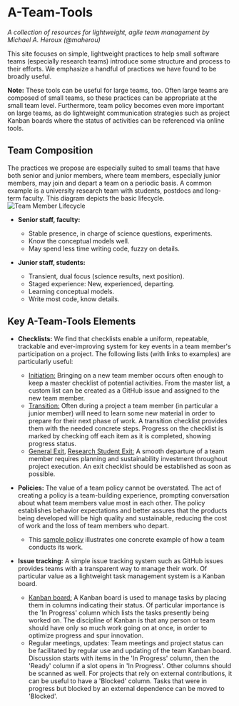 # A-Team-Tools
_A collection of resources for lightweight, agile team management by Michael A. Heroux (@maherou)_

This site focuses on simple, lightweight practices to help small software teams (especially research teams) introduce some structure and process to their efforts.  We emphasize a handful of practices we have found to be broadly useful.

**Note:** These tools can be useful for large teams, too.  Often large teams are composed of small teams, so these practices can be appropriate at the small team level.  Furthermore, team policy becomes even more important on large teams, as do lightweight communication strategies such as project Kanban boards where the status of activities can be referenced via online tools.

## Team Composition

The practices we propose are especially suited to small teams that have both senior and junior members, where team members, especially junior members, may join and depart a team on a periodic basis.  A common example is a university research team with students, postdocs and long-term faculty. This diagram depicts the basic lifecycle.
![Team Member Lifecycle](https://betterscientificsoftware.github.io/A-Team-Tools/TeamMemberLifecycle.jpg)

- **Senior staff, faculty:**
    - Stable presence, in charge of science questions, experiments.
    - Know the conceptual models well.
    - May spend less time writing code, fuzzy on details.

- **Junior staff, students:**
    - Transient, dual focus (science results, next position).
    - Staged experience: New, experienced, departing.
    - Learning conceptual models.
    - Write most code, know details.

## Key A-Team-Tools Elements

- **Checklists:** We find that checklists enable a uniform, repeatable, trackable and ever-improving system for key events in a team member's participation on a project. The following lists (with links to examples) are particularly useful:
    - [Initiation:](NewTeamMemberChecklistTemplate) Bringing on a new team member occurs often enough to keep a master checklist of potential activities.  From the master list, a custom list can be created as a GitHub issue and assigned to the new team member.
    - [Transition:](LearnJuliaSampleTransitionChecklist) Often during a project a team member (in particular a junior member) will need to learn some new material in order to prepare for their next phase of work.  A transition checklist provides them with the needed concrete steps.  Progress on the checklist is marked by checking off each item as it is completed, showing progress status.
    - [General Exit](TeamMemberExitChecklistTemplate), [Research Student Exit:](ResearchStudentExitChecklistTemplate) A smooth departure of a team member requires planning and sustainability investment throughout project execution.  An exit checklist should be established as soon as possible.

- **Policies:** The value of a team policy cannot be overstated.  The act of creating a policy is a team-building experience, prompting conversation about what team members value most in each other.  The policy establishes behavior expectations and better assures that the products being developed will be high quality and sustainable, reducing the cost of work and the loss of team members who depart.
    - This [sample policy](TeamPoliciesTemplate) illustrates one concrete example of how a team conducts its work.

- **Issue tracking:** A simple issue tracking system such as GitHub issues provides teams with a transparent way to manage their work.  Of particular value as a lightweight task management system is a Kanban board.
    - [Kanban board:](https://github.com/betterscientificsoftware/A-Team-Tools/projects/1) A Kanban board is used to manage tasks by placing them in columns indicating their status.  Of particular importance is the 'In Progress' column which lists the tasks presently being worked on.  The discipline of Kanban is that any person or team should have only so much work going on at once, in order to optimize progress and spur innovation.
    - Regular meetings, updates: Team meetings and project status can be facilitated by regular use and updating of the team Kanban board.  Discussion starts with items in the 'In Progress' column, then the 'Ready' column if a slot opens in 'In Progress'.  Other columns should be scanned as well.  For projects that rely on external contributions, it can be useful to have a 'Blocked' column.  Tasks that were in progress but blocked by an external dependence can be moved to 'Blocked'.
